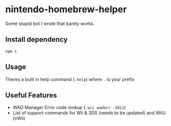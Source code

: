 # nintendo-homebrew-helper

Some stupid bot I wrote that barely works.

## Install dependency

`npm i`

## Usage

Theres a built in help command (`.help`) where `.` is your prefix

## Useful Features

- WAD Manager Error code lookup (`.wii waderr -2011`)
- List of support commands for Wii & 3DS (needs to be updated) and WiiU (vWii)
